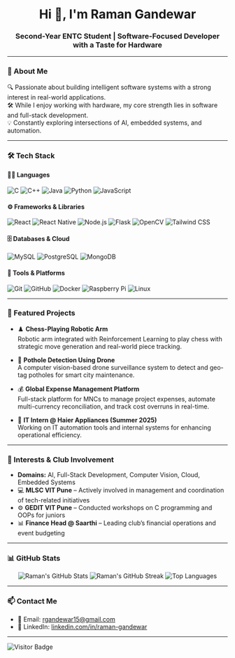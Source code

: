 <h1 align="center">Hi 👋, I'm Raman Gandewar</h1>
<h3 align="center">Second-Year ENTC Student | Software-Focused Developer with a Taste for Hardware</h3>

---

### 🚀 About Me

🔍 Passionate about building intelligent software systems with a strong interest in real-world applications.  
🛠️ While I enjoy working with hardware, my core strength lies in software and full-stack development.  
💡 Constantly exploring intersections of AI, embedded systems, and automation.

---

### 🛠 Tech Stack

#### 👨‍💻 Languages  
![C](https://img.shields.io/badge/C-00599C?style=for-the-badge&logo=c&logoColor=white)
![C++](https://img.shields.io/badge/C++-00599C?style=for-the-badge&logo=cplusplus&logoColor=white)
![Java](https://img.shields.io/badge/Java-ED8B00?style=for-the-badge&logo=java&logoColor=white)
![Python](https://img.shields.io/badge/Python-3776AB?style=for-the-badge&logo=python&logoColor=white)
![JavaScript](https://img.shields.io/badge/JavaScript-F7DF1E?style=for-the-badge&logo=javascript&logoColor=black)

#### ⚙️ Frameworks & Libraries  
![React](https://img.shields.io/badge/React-20232A?style=for-the-badge&logo=react&logoColor=61DAFB)
![React Native](https://img.shields.io/badge/React_Native-20232A?style=for-the-badge&logo=react&logoColor=61DAFB)
![Node.js](https://img.shields.io/badge/Node.js-339933?style=for-the-badge&logo=nodedotjs&logoColor=white)
![Flask](https://img.shields.io/badge/Flask-000000?style=for-the-badge&logo=flask&logoColor=white)
![OpenCV](https://img.shields.io/badge/OpenCV-5C3EE8?style=for-the-badge&logo=opencv&logoColor=white)
![Tailwind CSS](https://img.shields.io/badge/Tailwind_CSS-06B6D4?style=for-the-badge&logo=tailwindcss&logoColor=white)

#### 🗄️ Databases & Cloud  
![MySQL](https://img.shields.io/badge/MySQL-4479A1?style=for-the-badge&logo=mysql&logoColor=white)
![PostgreSQL](https://img.shields.io/badge/PostgreSQL-4169E1?style=for-the-badge&logo=postgresql&logoColor=white)
![MongoDB](https://img.shields.io/badge/MongoDB-4EA94B?style=for-the-badge&logo=mongodb&logoColor=white)


#### 🔧 Tools & Platforms  
![Git](https://img.shields.io/badge/Git-F05032?style=for-the-badge&logo=git&logoColor=white)
![GitHub](https://img.shields.io/badge/GitHub-181717?style=for-the-badge&logo=github&logoColor=white)
![Docker](https://img.shields.io/badge/Docker-2496ED?style=for-the-badge&logo=docker&logoColor=white)
![Raspberry Pi](https://img.shields.io/badge/Raspberry%20Pi-C51A4A?style=for-the-badge&logo=raspberrypi&logoColor=white)
![Linux](https://img.shields.io/badge/Linux-FCC624?style=for-the-badge&logo=linux&logoColor=black)

---

### 📂 Featured Projects

- ♟️ **Chess-Playing Robotic Arm**  
  Robotic arm integrated with Reinforcement Learning to play chess with strategic move generation and real-world piece tracking.

- 🚁 **Pothole Detection Using Drone**  
  A computer vision-based drone surveillance system to detect and geo-tag potholes for smart city maintenance.

- 💰 **Global Expense Management Platform**  
  Full-stack platform for MNCs to manage project expenses, automate multi-currency reconciliation, and track cost overruns in real-time.

- 🏢 **IT Intern @ Haier Appliances (Summer 2025)**  
  Working on IT automation tools and internal systems for enhancing operational efficiency.

---

### 🎯 Interests & Club Involvement

- **Domains:** AI, Full-Stack Development, Computer Vision, Cloud, Embedded Systems  
- 💻 **MLSC VIT Pune** – Actively involved in management and coordination of tech-related initiatives  
- ⚙️ **GEDIT VIT Pune** – Conducted workshops on C programming and OOPs for juniors  
- 📊 **Finance Head @ Saarthi** – Leading club’s financial operations and event budgeting

---

### 📊 GitHub Stats

<p align="center">
  <img src="https://github-readme-stats.vercel.app/api?username=ramangandewar&show_icons=true&theme=github_dark" alt="Raman's GitHub Stats" />
  <img src="https://github-readme-streak-stats.herokuapp.com?user=ramangandewar&theme=github-dark&date_format=M%20j%5B%2C%20Y%5D" alt="Raman's GitHub Streak" />
  <img src="https://github-readme-stats.vercel.app/api/top-langs/?username=ramangandewar&layout=compact&theme=github_dark" alt="Top Languages" />
</p>

---

### 📫 Contact Me

- 📧 Email: rgandewar15@gmail.com  
- 💼 LinkedIn: [linkedin.com/in/raman-gandewar](https://www.linkedin.com/in/raman-gandewar)

---

![Visitor Badge](https://komarev.com/ghpvc/?username=ramangandewar&label=Profile%20Views&color=0e75b6&style=flat)
